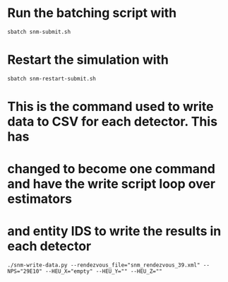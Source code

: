 # Run the batching script with
`sbatch snm-submit.sh`
# Restart the simulation with 
`sbatch snm-restart-submit.sh`
# This is the command used to write data to CSV for each detector. This has 
# changed to become one command and have the write script loop over estimators 
# and entity IDS to write the results in each detector
`./snm-write-data.py --rendezvous_file="snm_rendezvous_39.xml" --NPS="29E10" --HEU_X="empty" --HEU_Y="" --HEU_Z=""`